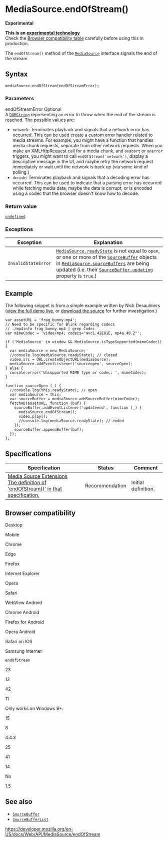 MediaSource.endOfStream()
=========================

**Experimental**

**This is an [experimental technology](https://developer.mozilla.org/en-US/docs/MDN/Guidelines/Conventions_definitions#experimental)**  
Check the [Browser compatibility table](#browser_compatibility) carefully before using this in production.

The `endOfStream()` method of the [`MediaSource`](../mediasource) interface signals the end of the stream.

Syntax
------

    mediaSource.endOfStream(endOfStreamError);

### Parameters

endOfStreamError <span class="badge inline optional">Optional</span>   
A [`DOMString`](../domstring) representing an error to throw when the end of the stream is reached. The possible values are:

-   `network`: Terminates playback and signals that a network error has occurred. This can be used create a custom error handler related to media streams. For example, you might have a function that handles media chunk requests, separate from other network requests. When you make an [XMLHttpRequest](../xmlhttprequest) call for a media chunk, and `onabort` or `onerror` triggers, you might want to call `endOfStream('network')`, display a descriptive message in the UI, and maybe retry the network request immediately or wait until the network is back up (via some kind of polling.)
-   `decode`: Terminates playback and signals that a decoding error has occurred. This can be used to indicate that a parsing error has occurred while fetching media data; maybe the data is corrupt, or is encoded using a codec that the browser doesn't know how to decode.

### Return value

[`undefined`](https://developer.mozilla.org/en-US/docs/Web/JavaScript/Reference/Global_Objects/undefined)

### Exceptions

<table><thead><tr class="header"><th>Exception</th><th>Explanation</th></tr></thead><tbody><tr class="odd"><td><code>InvalidStateError</code></td><td><a href="readystate"><code>MediaSource.readyState</code></a> is not equal to <code>open</code>, or one or more of the <a href="../sourcebuffer"><code>SourceBuffer</code></a> objects in <a href="sourcebuffers"><code>MediaSource.sourceBuffers</code></a> are being updated (i.e. their <a href="../sourcebuffer/updating"><code>SourceBuffer.updating</code></a> property is <code>true</code>.)</td></tr></tbody></table>

Example
-------

The following snippet is from a simple example written by Nick Desaulniers ([view the full demo live](https://nickdesaulniers.github.io/netfix/demo/bufferAll.html), or [download the source](https://github.com/nickdesaulniers/netfix/blob/gh-pages/demo/bufferAll.html) for further investigation.)

    var assetURL = 'frag_bunny.mp4';
    // Need to be specific for Blink regarding codecs
    // ./mp4info frag_bunny.mp4 | grep Codec
    var mimeCodec = 'video/mp4; codecs="avc1.42E01E, mp4a.40.2"';

    if ('MediaSource' in window && MediaSource.isTypeSupported(mimeCodec)) {
      var mediaSource = new MediaSource;
      //console.log(mediaSource.readyState); // closed
      video.src = URL.createObjectURL(mediaSource);
      mediaSource.addEventListener('sourceopen', sourceOpen);
    } else {
      console.error('Unsupported MIME type or codec: ', mimeCodec);
    }

    function sourceOpen (_) {
      //console.log(this.readyState); // open
      var mediaSource = this;
      var sourceBuffer = mediaSource.addSourceBuffer(mimeCodec);
      fetchAB(assetURL, function (buf) {
        sourceBuffer.addEventListener('updateend', function (_) {
          mediaSource.endOfStream();
          video.play();
          //console.log(mediaSource.readyState); // ended
        });
        sourceBuffer.appendBuffer(buf);
      });
    };

Specifications
--------------

<table><thead><tr class="header"><th>Specification</th><th>Status</th><th>Comment</th></tr></thead><tbody><tr class="odd"><td><a href="https://w3c.github.io/media-source/#dom-mediasource-endofstream">Media Source Extensions<br />
<span class="small">The definition of 'endOfStream()' in that specification.</span></a></td><td><span class="spec-rec">Recommendation</span></td><td>Initial definition.</td></tr></tbody></table>

Browser compatibility
---------------------

Desktop

Mobile

Chrome

Edge

Firefox

Internet Explorer

Opera

Safari

WebView Android

Chrome Android

Firefox for Android

Opera Android

Safari on IOS

Samsung Internet

`endOfStream`

23

12

42

11

Only works on Windows 8+.

15

8

4.4.3

25

41

14

No

1.5

See also
--------

-   [`SourceBuffer`](../sourcebuffer)
-   [`SourceBufferList`](../sourcebufferlist)

<a href="https://developer.mozilla.org/en-US/docs/Web/API/MediaSource/endOfStream" class="_attribution-link">https://developer.mozilla.org/en-US/docs/Web/API/MediaSource/endOfStream</a>
